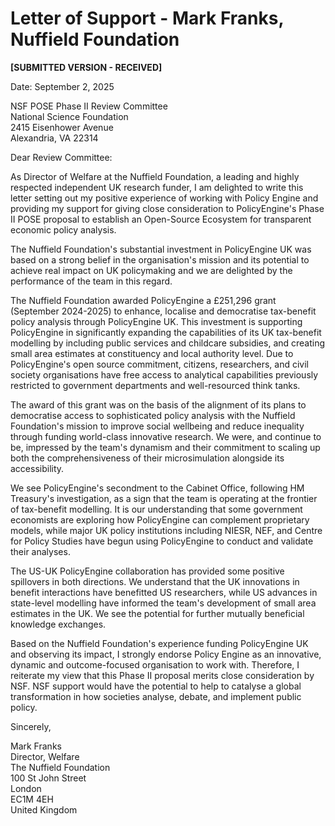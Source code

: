 # Letter of Support - Mark Franks, Nuffield Foundation

**[SUBMITTED VERSION - RECEIVED]**

Date: September 2, 2025

NSF POSE Phase II Review Committee  
National Science Foundation  
2415 Eisenhower Avenue  
Alexandria, VA 22314

Dear Review Committee:

As Director of Welfare at the Nuffield Foundation, a leading and highly respected independent UK research funder, I am delighted to write this letter setting out my positive experience of working with Policy Engine and providing my support for giving close consideration to PolicyEngine's Phase II POSE proposal to establish an Open-Source Ecosystem for transparent economic policy analysis.

The Nuffield Foundation's substantial investment in PolicyEngine UK was based on a strong belief in the organisation's mission and its potential to achieve real impact on UK policymaking and we are delighted by the performance of the team in this regard.

The Nuffield Foundation awarded PolicyEngine a £251,296 grant (September 2024-2025) to enhance, localise and democratise tax-benefit policy analysis through PolicyEngine UK. This investment is supporting PolicyEngine in significantly expanding the capabilities of its UK tax-benefit modelling by including public services and childcare subsidies, and creating small area estimates at constituency and local authority level. Due to PolicyEngine's open source commitment, citizens, researchers, and civil society organisations have free access to analytical capabilities previously restricted to government departments and well-resourced think tanks.

The award of this grant was on the basis of the alignment of its plans to democratise access to sophisticated policy analysis with the Nuffield Foundation's mission to improve social wellbeing and reduce inequality through funding world-class innovative research. We were, and continue to be, impressed by the team's dynamism and their commitment to scaling up both the comprehensiveness of their microsimulation alongside its accessibility.

We see PolicyEngine's secondment to the Cabinet Office, following HM Treasury's investigation, as a sign that the team is operating at the frontier of tax-benefit modelling. It is our understanding that some government economists are exploring how PolicyEngine can complement proprietary models, while major UK policy institutions including NIESR, NEF, and Centre for Policy Studies have begun using PolicyEngine to conduct and validate their analyses.

The US-UK PolicyEngine collaboration has provided some positive spillovers in both directions. We understand that the UK innovations in benefit interactions have benefitted US researchers, while US advances in state-level modelling have informed the team's development of small area estimates in the UK. We see the potential for further mutually beneficial knowledge exchanges.

Based on the Nuffield Foundation's experience funding PolicyEngine UK and observing its impact, I strongly endorse Policy Engine as an innovative, dynamic and outcome-focused organisation to work with. Therefore, I reiterate my view that this Phase II proposal merits close consideration by NSF. NSF support would have the potential to help to catalyse a global transformation in how societies analyse, debate, and implement public policy.

Sincerely,

Mark Franks  
Director, Welfare  
The Nuffield Foundation  
100 St John Street  
London  
EC1M 4EH  
United Kingdom